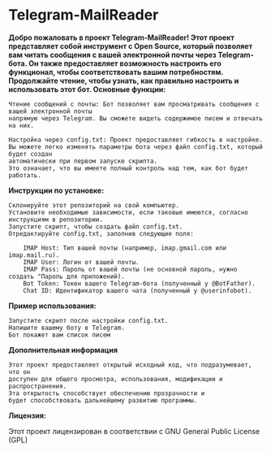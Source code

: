 # Telegram-MailReader

**Добро пожаловать в проект Telegram-MailReader! Этот проект представляет собой инструмент с Open Source, который позволяет вам читать сообщения с вашей электронной почты через Telegram-бота. Он также предоставляет возможность настроить его функционал, чтобы соответствовать вашим потребностям. Продолжайте чтение, чтобы узнать, как правильно настроить и использовать этот бот.
Основные функции:**

    Чтение сообщений с почты: Бот позволяет вам просматривать сообщения с вашей электронной почты 
    напрямую через Telegram. Вы сможете видеть содержимое писем и отвечать на них.

    Настройка через config.txt: Проект предоставляет гибкость в настройке. 
    Вы можете легко изменять параметры бота через файл config.txt, который будет создан 
    автоматически при первом запуске скрипта. 
    Это означает, что вы имеете полный контроль над тем, как бот будет работать.

**Инструкции по установке:**

    Склонируйте этот репозиторий на свой компьютер.
    Установите необходимые зависимости, если таковые имеются, согласно инструкциям в репозитории.
    Запустите скрипт, чтобы создать файл config.txt.
    Отредактируйте config.txt, заполнив следующие поля:
    
        IMAP Host: Тип вашей почты (например, imap.gmail.com или imap.mail.ru).
        IMAP User: Логин от вашей почты.
        IMAP Pass: Пароль от вашей почты (не основной пароль, нужно создать "Пароль для приложений).
        Bot Token: Токен вашего Telegram-бота (полученный у @BotFather).
        Chat ID: Идентификатор вашего чата (полученный у @userinfobot).

**Пример использования:**

    Запустите скрипт после настройки config.txt.
    Напишите вашему боту в Telegram.
    Бот покажет вам список писем

**Дополнительная информация**

    Этот проект предоставляет открытый исходный код, что подразумевает, что он 
    доступен для общего просмотра, использования, модификации и распространения. 
    Эта открытость способствует обеспечению прозрачности и 
    будет способствовать дальнейшему развитию программы.
    
**Лицензия:**

Этот проект лицензирован в соответствии с GNU General Public License (GPL)
